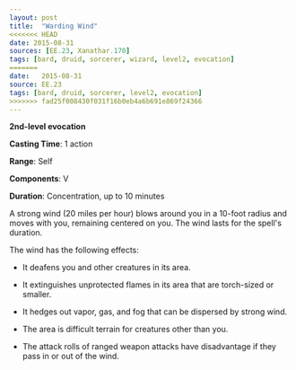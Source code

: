 ```yaml
---
layout: post
title:  "Warding Wind"
<<<<<<< HEAD
date: 2015-08-31
sources: [EE.23, Xanathar.170]
tags: [bard, druid, sorcerer, wizard, level2, evocation]
=======
date:   2015-08-31
source: EE.23
tags: [bard, druid, sorcerer, level2, evocation]
>>>>>>> fad25f008430f031f16b0eb4a6b691e869f24366
---
```


**2nd-level evocation**

**Casting Time**: 1 action

**Range**: Self

**Components**: V

**Duration**: Concentration, up to 10 minutes

A strong wind (20 miles per hour) blows around you in a 10-foot radius and moves with you, remaining centered on you. The wind lasts for the spell's duration.

The wind has the following effects:

 * It deafens you and other creatures in its area.

 * It extinguishes unprotected flames in its area that are torch-sized or smaller.

 * It hedges out vapor, gas, and fog that can be dispersed by strong wind.

 * The area is difficult terrain for creatures other than you.

 * The attack rolls of ranged weapon attacks have disadvantage if they pass in or out of the wind.
